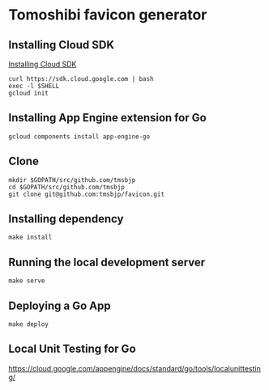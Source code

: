 # Tomoshibi favicon generator

## Installing Cloud SDK

[Installing Cloud SDK](https://cloud.google.com/sdk/downloads#interactive)

```
curl https://sdk.cloud.google.com | bash
exec -l $SHELL
gcloud init
```

## Installing App Engine extension for Go

```
gcloud components install app-engine-go
```

## Clone

```
mkdir $GOPATH/src/github.com/tmsbjp
cd $GOPATH/src/github.com/tmsbjp
git clone git@github.com:tmsbjp/favicon.git
```

## Installing dependency

```
make install
```

## Running the local development server

```
make serve
```

## Deploying a Go App

```
make deploy
```

## Local Unit Testing for Go

https://cloud.google.com/appengine/docs/standard/go/tools/localunittesting/
